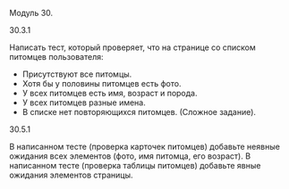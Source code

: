 Модуль 30.

30.3.1

Написать тест, который проверяет, что на странице со списком питомцев пользователя:

* Присутствуют все питомцы.
* Хотя бы у половины питомцев есть фото.
* У всех питомцев есть имя, возраст и порода.
* У всех питомцев разные имена.
* В списке нет повторяющихся питомцев. (Сложное задание).

30.5.1

В написанном тесте (проверка карточек питомцев) добавьте неявные ожидания всех элементов (фото, имя питомца, его возраст).
В написанном тесте (проверка таблицы питомцев) добавьте явные ожидания элементов страницы.
